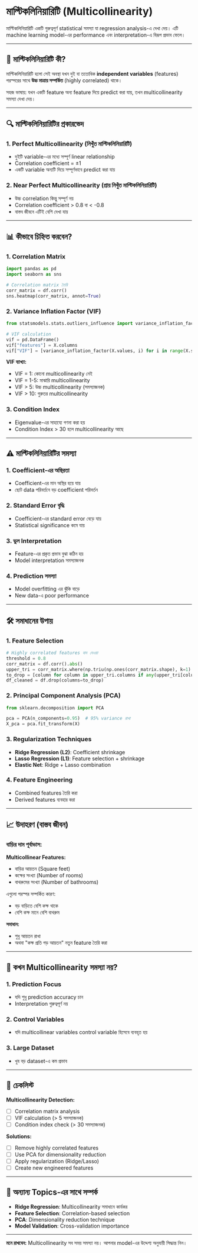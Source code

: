 
# মাল্টিকলিনিয়ারিটি (Multicollinearity)

মাল্টিকলিনিয়ারিটি একটি গুরুত্বপূর্ণ statistical সমস্যা যা regression analysis-এ দেখা দেয়। এটি machine learning model-এর performance এবং interpretation-এ বিরূপ প্রভাব ফেলে।

---

## 📌 মাল্টিকলিনিয়ারিটি কী?

মাল্টিকলিনিয়ারিটি হলো সেই অবস্থা যখন দুই বা ততোধিক **independent variables** (features) পরস্পরের সাথে **উচ্চ মাত্রায় সম্পর্কিত** (highly correlated) থাকে।

সহজ ভাষায়: যখন একটি feature অন্য feature দিয়ে predict করা যায়, তখন multicollinearity সমস্যা দেখা দেয়।

---

## 🔍 মাল্টিকলিনিয়ারিটির প্রকারভেদ

### 1. **Perfect Multicollinearity (নিখুঁত মাল্টিকলিনিয়ারিটি)**
- দুইটি variable-এর মধ্যে সম্পূর্ণ linear relationship
- Correlation coefficient = ±1
- একটি variable অন্যটি দিয়ে সম্পূর্ণভাবে predict করা যায়

### 2. **Near Perfect Multicollinearity (প্রায় নিখুঁত মাল্টিকলিনিয়ারিটি)**
- উচ্চ correlation কিন্তু সম্পূর্ণ নয়
- Correlation coefficient > 0.8 বা < -0.8
- বাস্তব জীবনে এটিই বেশি দেখা যায়

---

## 📊 কীভাবে চিহ্নিত করবেন?

### 1. **Correlation Matrix**
```python
import pandas as pd
import seaborn as sns

# Correlation matrix তৈরি
corr_matrix = df.corr()
sns.heatmap(corr_matrix, annot=True)
```

### 2. **Variance Inflation Factor (VIF)**
```python
from statsmodels.stats.outliers_influence import variance_inflation_factor

# VIF calculation
vif = pd.DataFrame()
vif["features"] = X.columns
vif["VIF"] = [variance_inflation_factor(X.values, i) for i in range(X.shape[1])]
```

**VIF ব্যাখ্যা:**
- VIF = 1: কোনো multicollinearity নেই
- VIF = 1-5: মাঝারি multicollinearity
- VIF > 5: উচ্চ multicollinearity (সমস্যাজনক)
- VIF > 10: গুরুতর multicollinearity

### 3. **Condition Index**
- Eigenvalue-এর সাহায্যে গণনা করা হয়
- Condition Index > 30 হলে multicollinearity আছে

---

## ⚠️ মাল্টিকলিনিয়ারিটির সমস্যা

### 1. **Coefficient-এর অস্থিরতা**
- Coefficient-এর মান অস্থির হয়ে যায়
- ছোট data পরিবর্তনে বড় coefficient পরিবর্তন

### 2. **Standard Error বৃদ্ধি**
- Coefficient-এর standard error বেড়ে যায়
- Statistical significance কমে যায়

### 3. **ভুল Interpretation**
- Feature-এর প্রকৃত প্রভাব বুঝা কঠিন হয়
- Model interpretation সমস্যাজনক

### 4. **Prediction সমস্যা**
- Model overfitting এর ঝুঁকি বাড়ে
- New data-এ poor performance

---

## 🛠️ সমাধানের উপায়

### 1. **Feature Selection**
```python
# Highly correlated features বাদ দেওয়া
threshold = 0.8
corr_matrix = df.corr().abs()
upper_tri = corr_matrix.where(np.triu(np.ones(corr_matrix.shape), k=1).astype(bool))
to_drop = [column for column in upper_tri.columns if any(upper_tri[column] > threshold)]
df_cleaned = df.drop(columns=to_drop)
```

### 2. **Principal Component Analysis (PCA)**
```python
from sklearn.decomposition import PCA

pca = PCA(n_components=0.95)  # 95% variance রাখা
X_pca = pca.fit_transform(X)
```

### 3. **Regularization Techniques**
- **Ridge Regression (L2)**: Coefficient shrinkage
- **Lasso Regression (L1)**: Feature selection + shrinkage
- **Elastic Net**: Ridge + Lasso combination

### 4. **Feature Engineering**
- Combined features তৈরি করা
- Derived features ব্যবহার করা

---

## 📈 উদাহরণ (বাস্তব জীবন)

### **বাড়ির দাম পূর্বাভাস:**

**Multicollinear Features:**
- বাড়ির আয়তন (Square feet)
- কক্ষের সংখ্যা (Number of rooms)
- বাথরুমের সংখ্যা (Number of bathrooms)

এগুলো পরস্পর সম্পর্কিত কারণ:
- বড় বাড়িতে বেশি কক্ষ থাকে
- বেশি কক্ষ মানে বেশি বাথরুম

**সমাধান:**
- শুধু আয়তন রাখা
- অথবা "কক্ষ প্রতি গড় আয়তন" নতুন feature তৈরি করা

---

## 🎯 কখন Multicollinearity সমস্যা নয়?

### 1. **Prediction Focus**
- যদি শুধু prediction accuracy চান
- Interpretation গুরুত্বপূর্ণ নয়

### 2. **Control Variables**
- যদি multicollinear variables control variable হিসেবে ব্যবহৃত হয়

### 3. **Large Dataset**
- খুব বড় dataset-এ কম প্রভাব

---

## 📝 চেকলিস্ট

**Multicollinearity Detection:**
- [ ] Correlation matrix analysis
- [ ] VIF calculation (> 5 সমস্যাজনক)
- [ ] Condition index check (> 30 সমস্যাজনক)

**Solutions:**
- [ ] Remove highly correlated features
- [ ] Use PCA for dimensionality reduction
- [ ] Apply regularization (Ridge/Lasso)
- [ ] Create new engineered features

---

## 🔗 অন্যান্য Topics-এর সাথে সম্পর্ক

- **Ridge Regression**: Multicollinearity সমাধানে কার্যকর
- **Feature Selection**: Correlation-based selection
- **PCA**: Dimensionality reduction technique
- **Model Validation**: Cross-validation importance

---


**মনে রাখবেন:** Multicollinearity সব সময় সমস্যা নয়। আপনার model-এর উদ্দেশ্য অনুযায়ী সিদ্ধান্ত নিন।
